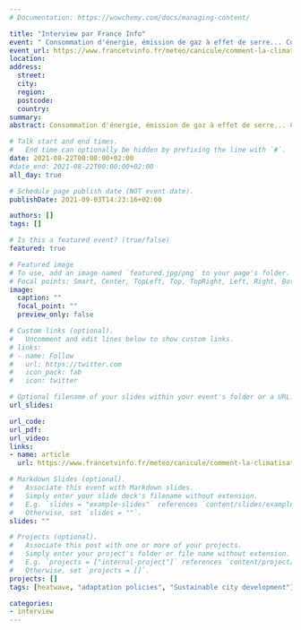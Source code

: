 ```yaml
---
# Documentation: https://wowchemy.com/docs/managing-content/

title: "Interview par France Info"
event: " Consommation d'énergie, émission de gaz à effet de serre... Comment la climatisation, meilleure ennemie des canicules, piège l'humanité"
event_url: https://www.francetvinfo.fr/meteo/canicule/comment-la-climatisation-meilleure-ennemie-des-canicules-a-t-elle-pris-l-humanite-a-son-piege_4703041.html
location: 
address:
  street:
  city:
  region:
  postcode:
  country:
summary:  
abstract: Consommation d'énergie, émission de gaz à effet de serre... Comment la climatisation, meilleure ennemie des canicules, piège l'humanité. D'un équipement de confort, la climatisation est en passe de devenir indispensable dans de plus en plus de régions du monde. Pourtant, son utilisation joue un rôle non négligeable dans le réchauffement climatique. 

# Talk start and end times.
#   End time can optionally be hidden by prefixing the line with `#`.
date: 2021-08-22T00:00:00+02:00
#date_end: 2021-08-22T00:00:00+02:00
all_day: true

# Schedule page publish date (NOT event date).
publishDate: 2021-09-03T14:23:16+02:00

authors: []
tags: []

# Is this a featured event? (true/false)
featured: true

# Featured image
# To use, add an image named `featured.jpg/png` to your page's folder. 
# Focal points: Smart, Center, TopLeft, Top, TopRight, Left, Right, BottomLeft, Bottom, BottomRight.
image:
  caption: ""
  focal_point: ""
  preview_only: false

# Custom links (optional).
#   Uncomment and edit lines below to show custom links.
# links:
# - name: Follow
#   url: https://twitter.com
#   icon_pack: fab
#   icon: twitter

# Optional filename of your slides within your event's folder or a URL.
url_slides:

url_code:
url_pdf:
url_video:
links:
- name: article
  url: https://www.francetvinfo.fr/meteo/canicule/comment-la-climatisation-meilleure-ennemie-des-canicules-a-t-elle-pris-l-humanite-a-son-piege_4703041.html

# Markdown Slides (optional).
#   Associate this event with Markdown slides.
#   Simply enter your slide deck's filename without extension.
#   E.g. `slides = "example-slides"` references `content/slides/example-slides.md`.
#   Otherwise, set `slides = ""`.
slides: ""

# Projects (optional).
#   Associate this post with one or more of your projects.
#   Simply enter your project's folder or file name without extension.
#   E.g. `projects = ["internal-project"]` references `content/project/deep-learning/index.md`.
#   Otherwise, set `projects = []`.
projects: []
tags: [heatwave, "adaptation policies", "Sustainable city development"]

categories:
- interview
---
```

